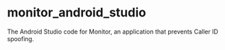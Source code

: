 # monitor_android_studio
The Android Studio code for Monitor, an application that prevents Caller ID spoofing.
